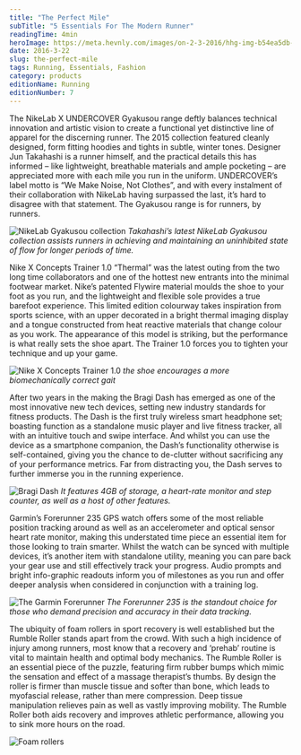 ```yaml
---
title: "The Perfect Mile"
subTitle: "5 Essentials For The Modern Runner"
readingTime: 4min
heroImage: https://meta.hevnly.com/images/on-2-3-2016/hhg-img-b54ea5db-f134-4dec-9d18-dd2c59bd29a7.png
date: 2016-3-22
slug: the-perfect-mile
tags: Running, Essentials, Fashion
category: products
editionName: Running
editionNumber: 7
---
```


The NikeLab X UNDERCOVER Gyakusou range deftly balances technical innovation and artistic vision to create a functional yet distinctive line of apparel for the discerning runner. The 2015 collection featured cleanly designed, form fitting hoodies and tights in subtle, winter tones. Designer Jun Takahashi is a runner himself, and the practical details this has informed – like lightweight, breathable materials and ample pocketing – are appreciated more with each mile you run in the uniform. UNDERCOVER’s label motto is “We Make Noise, Not Clothes”, and with every instalment of their collaboration with NikeLab having surpassed the last, it’s hard to disagree with that statement. The Gyakusou range is for runners, by runners.

![NikeLab Gyakusou collection](https://meta.hevnly.com/images/on-2-3-2016/hhg-img-49aa61d9-7617-4f30-a2ad-624cce16ad73.png)
*Takahashi’s latest NikeLab Gyakusou collection assists runners in achieving and maintaining an uninhibited state of flow for longer periods of time.*

Nike X Concepts Trainer 1.0 “Thermal” was the latest outing from the two long time collaborators and one of the hottest new entrants into the minimal footwear market. Nike’s patented Flywire material moulds the shoe to your foot as you run, and the lightweight and flexible sole provides a true barefoot experience. This limited edition colourway takes inspiration from sports science, with an upper decorated in a bright thermal imaging display and a tongue constructed from heat reactive materials that change colour as you work. The appearance of this model is striking, but the performance is what really sets the shoe apart. The Trainer 1.0 forces you to tighten your technique and up your game.

![Nike X Concepts Trainer 1.0](https://meta.hevnly.com/images/on-2-3-2016/hhg-img-070f2718-e822-4fb9-8006-efb29c64cda5.png)
*the shoe encourages a more biomechanically correct gait*

After two years in the making the Bragi Dash has emerged as one of the most innovative new tech devices, setting new industry standards for fitness products. The Dash is the first truly wireless smart headphone set; boasting function as a standalone music player and live fitness tracker, all with an intuitive touch and swipe interface. And whilst you can use the device as a smartphone companion, the Dash’s functionality otherwise is self-contained, giving you the chance to de-clutter without sacrificing any of your performance metrics. Far from distracting you, the Dash serves to further immerse you in the running experience.

![Bragi Dash](https://meta.hevnly.com/images/on-2-3-2016/hhg-img-70bb1abd-235a-4ad5-b059-19af4089ff28.png)
*It features 4GB of storage, a heart-rate monitor and step counter, as well as a host of other features.*

Garmin’s Forerunner 235 GPS watch offers some of the most reliable position tracking around as well as an accelerometer and optical sensor heart rate monitor, making this understated time piece an essential item for those looking to train smarter. Whilst the watch can be synced with multiple devices, it’s another item with standalone utility, meaning you can pare back your gear use and still effectively track your progress. Audio prompts and bright info-graphic readouts inform you of milestones as you run and offer deeper analysis when considered in conjunction with a training log.

![The Garmin Forerunner](https://meta.hevnly.com/images/on-2-3-2016/hhg-img-50cc6216-a057-47c5-8eb5-106779605805.png)
*The Forerunner 235 is the standout choice for those who demand precision and accuracy in their data tracking.*

The ubiquity of foam rollers in sport recovery is well established but the Rumble Roller stands apart from the crowd. With such a high incidence of injury among runners, most know that a recovery and ‘prehab’ routine is vital to maintain health and optimal body mechanics. The Rumble Roller is an essential piece of the puzzle, featuring firm rubber bumps which mimic the sensation and effect of a massage therapist’s thumbs. By design the roller is firmer than muscle tissue and softer than bone, which leads to myofascial release, rather than mere compression. Deep tissue manipulation relieves pain as well as vastly improving mobility. The Rumble Roller both aids recovery and improves athletic performance, allowing you to sink more hours on the road.

![Foam rollers](https://meta.hevnly.com/images/on-2-3-2016/hhg-img-501711b0-0034-4c02-a580-082d51119ddb.png)
